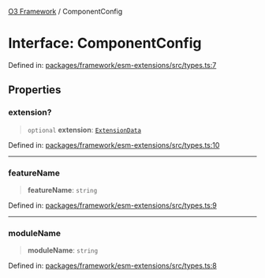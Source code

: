[O3 Framework](../API.md) / ComponentConfig

# Interface: ComponentConfig

Defined in: [packages/framework/esm-extensions/src/types.ts:7](https://github.com/openmrs/openmrs-esm-core/blob/18d2874f03a33a6ab8295af0e87ac97fdd150718/packages/framework/esm-extensions/src/types.ts#L7)

## Properties

### extension?

> `optional` **extension**: [`ExtensionData`](ExtensionData.md)

Defined in: [packages/framework/esm-extensions/src/types.ts:10](https://github.com/openmrs/openmrs-esm-core/blob/18d2874f03a33a6ab8295af0e87ac97fdd150718/packages/framework/esm-extensions/src/types.ts#L10)

***

### featureName

> **featureName**: `string`

Defined in: [packages/framework/esm-extensions/src/types.ts:9](https://github.com/openmrs/openmrs-esm-core/blob/18d2874f03a33a6ab8295af0e87ac97fdd150718/packages/framework/esm-extensions/src/types.ts#L9)

***

### moduleName

> **moduleName**: `string`

Defined in: [packages/framework/esm-extensions/src/types.ts:8](https://github.com/openmrs/openmrs-esm-core/blob/18d2874f03a33a6ab8295af0e87ac97fdd150718/packages/framework/esm-extensions/src/types.ts#L8)
